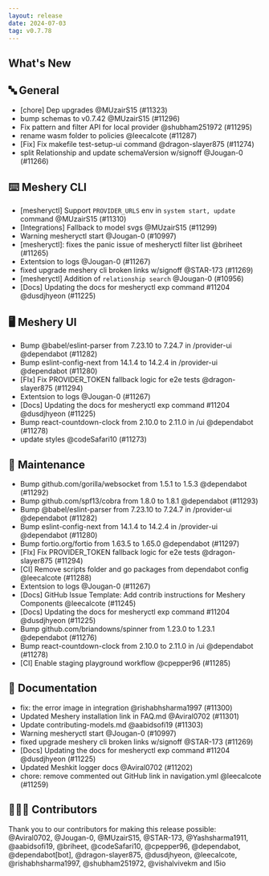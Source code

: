 ```yaml
---
layout: release
date: 2024-07-03
tag: v0.7.78
---
```


## What's New

## 🔤 General

- [chore] Dep upgrades @MUzairS15 (#11323)
- bump schemas to v0.7.42 @MUzairS15 (#11296)
- Fix pattern and filter API for local provider @shubham251972 (#11295)
- rename wasm folder to policies @leecalcote (#11287)
- [Fix] Fix makefile test-setup-ui command @dragon-slayer875 (#11274)
- split Relationship and update schemaVersion w/signoff @Jougan-0 (#11266)

## ⌨️ Meshery CLI

- [mesheryctl] Support `PROVIDER_URLS` env in `system start, update` command @MUzairS15 (#11310)
- [Integrations] Fallback to model svgs @MUzairS15 (#11299)
- Warning mesheryctl start @Jougan-0 (#10997)
- \[mesheryctl\]: fixes the panic issue of mesheryctl filter list @briheet (#11265)
- Extentsion to logs @Jougan-0 (#11267)
- fixed upgrade meshery cli broken links w/signoff @STAR-173 (#11269)
- [mesheryctl] Addition of `relationship search` @Jougan-0 (#10956)
- [Docs] Updating the docs for mesheryctl exp command #11204 @dusdjhyeon (#11225)

## 🖥 Meshery UI

- Bump @babel/eslint-parser from 7.23.10 to 7.24.7 in /provider-ui @dependabot (#11282)
- Bump eslint-config-next from 14.1.4 to 14.2.4 in /provider-ui @dependabot (#11280)
- [FIx] Fix PROVIDER_TOKEN fallback logic for e2e tests @dragon-slayer875 (#11294)
- Extentsion to logs @Jougan-0 (#11267)
- [Docs] Updating the docs for mesheryctl exp command #11204 @dusdjhyeon (#11225)
- Bump react-countdown-clock from 2.10.0 to 2.11.0 in /ui @dependabot (#11278)
- update styles @codeSafari10 (#11273)

## 🧰 Maintenance

- Bump github.com/gorilla/websocket from 1.5.1 to 1.5.3 @dependabot (#11292)
- Bump github.com/spf13/cobra from 1.8.0 to 1.8.1 @dependabot (#11293)
- Bump @babel/eslint-parser from 7.23.10 to 7.24.7 in /provider-ui @dependabot (#11282)
- Bump eslint-config-next from 14.1.4 to 14.2.4 in /provider-ui @dependabot (#11280)
- Bump fortio.org/fortio from 1.63.5 to 1.65.0 @dependabot (#11297)
- [FIx] Fix PROVIDER_TOKEN fallback logic for e2e tests @dragon-slayer875 (#11294)
- [CI] Remove scripts folder and go packages from dependabot config @leecalcote (#11288)
- Extentsion to logs @Jougan-0 (#11267)
- [Docs] GitHub Issue Template: Add contrib instructions for Meshery Components @leecalcote (#11245)
- [Docs] Updating the docs for mesheryctl exp command #11204 @dusdjhyeon (#11225)
- Bump github.com/briandowns/spinner from 1.23.0 to 1.23.1 @dependabot (#11276)
- Bump react-countdown-clock from 2.10.0 to 2.11.0 in /ui @dependabot (#11278)
- [CI] Enable staging playground workflow @cpepper96 (#11285)

## 📖 Documentation

- fix: the error image in integration @rishabhsharma1997 (#11300)
- Updated Meshery installation link in FAQ.md @Aviral0702 (#11301)
- Update contributing-models.md @aabidsofi19 (#11303)
- Warning mesheryctl start @Jougan-0 (#10997)
- fixed upgrade meshery cli broken links w/signoff @STAR-173 (#11269)
- [Docs] Updating the docs for mesheryctl exp command #11204 @dusdjhyeon (#11225)
- Updated Meshkit logger docs @Aviral0702 (#11202)
- chore: remove commented out GitHub link in navigation.yml @leecalcote (#11259)

## 👨🏽‍💻 Contributors

Thank you to our contributors for making this release possible:
@Aviral0702, @Jougan-0, @MUzairS15, @STAR-173, @Yashsharma1911, @aabidsofi19, @briheet, @codeSafari10, @cpepper96, @dependabot, @dependabot[bot], @dragon-slayer875, @dusdjhyeon, @leecalcote, @rishabhsharma1997, @shubham251972, @vishalvivekm and l5io
